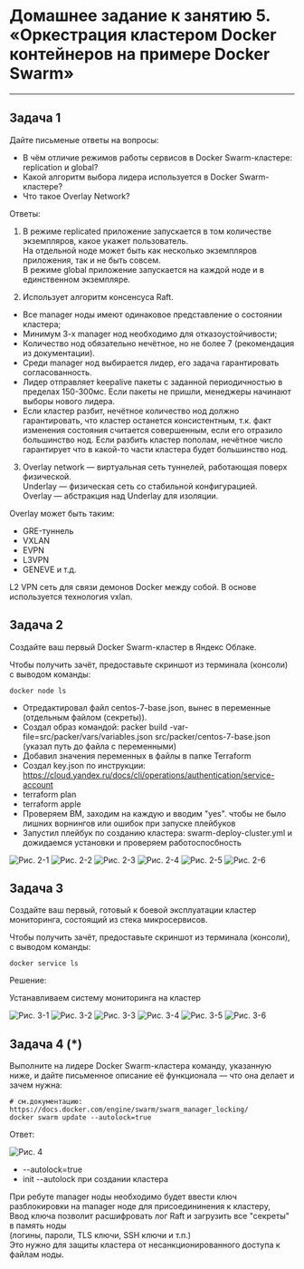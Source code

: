 # Домашнее задание к занятию 5. «Оркестрация кластером Docker контейнеров на примере Docker Swarm»---## Задача 1Дайте письменые ответы на вопросы:- В чём отличие режимов работы сервисов в Docker Swarm-кластере: replication и global?- Какой алгоритм выбора лидера используется в Docker Swarm-кластере?- Что такое Overlay Network?Ответы:  1. В режиме replicated приложение запускается в том количестве экземпляров, какое укажет пользователь.   На отдельной ноде может быть как несколько экземпляров приложения, так и не быть совсем.  В режиме global приложение запускается на каждой ноде и в единственном экземпляре.  2. Использует алгоритм консенсуса Raft.- Все manager ноды имеют одинаковое представление о состоянии кластера;- Минимум  3-х manager нод необходимо для отказоустойчивости;- Количество нод обязательно нечётное, но не более 7 (рекомендация из документации).- Среди manager нод выбирается лидер, его задача гарантировать согласованность.- Лидер отправляет keepalive пакеты с заданной периодичностью в пределах 150-300мс. Если пакеты не пришли, менеджеры начинают выборы нового лидера.- Если кластер разбит, нечётное количество нод должно гарантировать, что кластер останется консистентным, т.к. факт изменения состояния считается совершенным, если его отразило большинство нод. Если разбить кластер пополам, нечётное число гарантирует что в какой-то части кластера будет большинство нод. 3. Overlay network  — виртуальная сеть туннелей, работающая поверх физической.   Underlay — физическая сеть со стабильной конфигурацией.   Overlay — абстракция над Underlay для изоляции.  Overlay может быть таким:  - GRE-туннель- VXLAN- EVPN- L3VPN- GENEVE и т.д.L2 VPN сеть для связи демонов Docker между собой. В основе используется технология vxlan.  ## Задача 2Создайте ваш первый Docker Swarm-кластер в Яндекс Облаке.Чтобы получить зачёт, предоставьте скриншот из терминала (консоли) с выводом команды:```docker node ls```- Отредактировал файл centos-7-base.json, вынес в переменные (отдельным файлом (секреты)).  - Создал образ командой: packer build -var-file=src/packer/vars/variables.json  src/packer/centos-7-base.json (указал путь до файла с переменными)- Добавил значения переменных в файлы в папке Terraform- Создал key.json по инструкции: https://cloud.yandex.ru/docs/cli/operations/authentication/service-account- terraform plan- terraform apple- Проверяем ВМ, заходим на каждую и вводим "yes". чтобы не было лишних ворнингов или ошибок при запуске плейбуков- Запустил плейбук по созданию кластера: swarm-deploy-cluster.yml и  дожидаемся установки и проверяем работоспосбность![Рис. 2-1](https://github.com/sasha047/devops-netology/blob/main/dz5-5/img/2-1.png)![Рис. 2-2](https://github.com/sasha047/devops-netology/blob/main/dz5-5/img/2-2.png)![Рис. 2-3](https://github.com/sasha047/devops-netology/blob/main/dz5-5/img/2-3.png)![Рис. 2-4](https://github.com/sasha047/devops-netology/blob/main/dz5-5/img/2-4.png)![Рис. 2-5](https://github.com/sasha047/devops-netology/blob/main/dz5-5/img/2-5.png)![Рис. 2-6](https://github.com/sasha047/devops-netology/blob/main/dz5-5/img/2-6.png)## Задача 3Создайте ваш первый, готовый к боевой эксплуатации кластер мониторинга, состоящий из стека микросервисов.Чтобы получить зачёт, предоставьте скриншот из терминала (консоли), с выводом команды:```docker service ls```Решение:  Устанавливаем систему мониторинга на кластер  ![Рис. 3-1](https://github.com/sasha047/devops-netology/blob/main/dz5-5/img/3-1.png)![Рис. 3-2](https://github.com/sasha047/devops-netology/blob/main/dz5-5/img/3-2.png)![Рис. 3-3](https://github.com/sasha047/devops-netology/blob/main/dz5-5/img/3-3.png)![Рис. 3-4](https://github.com/sasha047/devops-netology/blob/main/dz5-5/img/3-4.png)![Рис. 3-5](https://github.com/sasha047/devops-netology/blob/main/dz5-5/img/3-5.png)![Рис. 3-6](https://github.com/sasha047/devops-netology/blob/main/dz5-5/img/3-6.png)## Задача 4 (*)Выполните на лидере Docker Swarm-кластера команду, указанную ниже, и дайте письменное описание её функционала — что она делает и зачем нужна:```# см.документацию: https://docs.docker.com/engine/swarm/swarm_manager_locking/docker swarm update --autolock=true```Ответ:  ![Рис. 4](https://github.com/sasha047/devops-netology/blob/main/dz5-5/img/4.png)- --autolock=true- init --autolock при создании кластера При ребуте manager ноды необходимо будет ввести  ключ разблокировки на manager ноде для присоедининения к кластеру,  Ввод ключа позволит расшифровать лог Raft и загрузить все "секреты" в память ноды   (логины, пароли, TLS ключи, SSH ключи и т.п.)  Это нужно для защиты кластера от несанкционированного доступа к файлам ноды.   